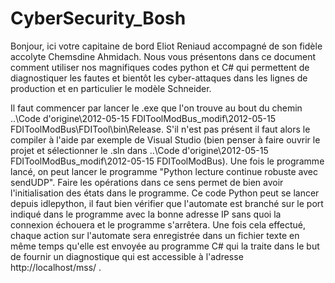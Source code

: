 # CyberSecurity_Bosh


Bonjour, ici votre capitaine de bord Eliot Reniaud accompagné de son fidèle accolyte Chemsdine Ahmidach.
Nous vous présentons dans ce document comment utiliser nos magnifiques codes python et C# qui permettent de diagnostiquer les fautes et bientôt les cyber-attaques dans les lignes de production et en particulier le modèle Schneider.

Il faut commencer par lancer le .exe que l'on trouve au bout du chemin ..\Code d'origine\2012-05-15 FDIToolModBus_modif\2012-05-15 FDIToolModBus\FDITool\bin\Release. S'il n'est pas présent il faut alors le compiler à l'aide par exemple de Visual Studio (bien penser à faire ouvrir le projet et sélectionner le .sln dans ..\Code d'origine\2012-05-15 FDIToolModBus_modif\2012-05-15 FDIToolModBus).
Une fois le programme lancé, on peut lancer le programme "Python lecture continue robuste avec sendUDP". Faire les opérations dans ce sens permet de bien avoir l'initialisation des états dans le programme.
Ce code Python peut se lancer depuis idlepython, il faut bien vérifier que l'automate est branché sur le port indiqué dans le programme avec la bonne adresse IP sans quoi la connexion échouera et le programme s'arrêtera. 
Une fois cela effectué, chaque action sur l'automate sera enregistrée dans un fichier texte en même temps qu'elle est envoyée au programme C# qui la traite dans le but de fournir un diagnostique qui est accessible à l'adresse http://localhost/mss/ .
